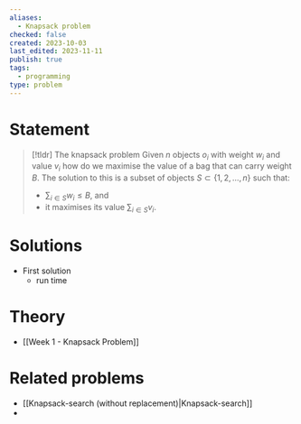 ```yaml
---
aliases:
  - Knapsack problem
checked: false
created: 2023-10-03
last_edited: 2023-11-11
publish: true
tags:
  - programming
type: problem
---
```

# Statement

> [!tldr] The knapsack problem
> Given $n$ objects $o_i$ with weight $w_i$ and value $v_i$ how do we maximise the value of a bag that can carry weight $B$. The solution to this is a subset of objects $S \subset \{1, 2, \ldots, n\}$ such that:
> - $\sum_{i \in S} w_i \leq B$, and
> - it maximises its value $\sum_{i \in S} v_i$.

# Solutions

- First solution
	- run time

# Theory

- [[Week 1 - Knapsack Problem]]

# Related problems

- [[Knapsack-search (without replacement)|Knapsack-search]]
-

